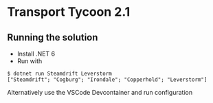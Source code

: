 # Transport Tycoon 2.1

## Running the solution
* Install .NET 6
* Run with
```
$ dotnet run Steamdrift Leverstorm
["Steamdrift"; "Cogburg"; "Irondale"; "Copperhold"; "Leverstorm"]
```

Alternatively use the VSCode Devcontainer and run configuration